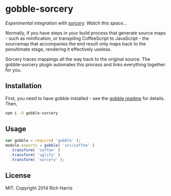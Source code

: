 # gobble-sorcery

*Experimental integration with [sorcery](https://github.com/rich-harris/sorcery). Watch this space...*

Normally, if you have steps in your build process that generate source maps - such as minification, or transpiling CoffeeScript to JavaScript - the sourcemap that accompanies the end result only maps back to the penultimate stage, rendering it effectively useless.

Sorcery traces mappings all the way back to the original source. The gobble-sorcery plugin automates this process and links everything together for you.

## Installation

First, you need to have gobble installed - see the [gobble readme](https://github.com/gobblejs/gobble) for details. Then,

```bash
npm i -D gobble-sorcery
```

## Usage

```js
var gobble = require( 'gobble' );
module.exports = gobble( 'src/coffee' )
  .transform( 'coffee' )
  .transform( 'uglify' )
  .transform( 'sorcery' );
```


## License

MIT. Copyright 2014 Rich Harris
